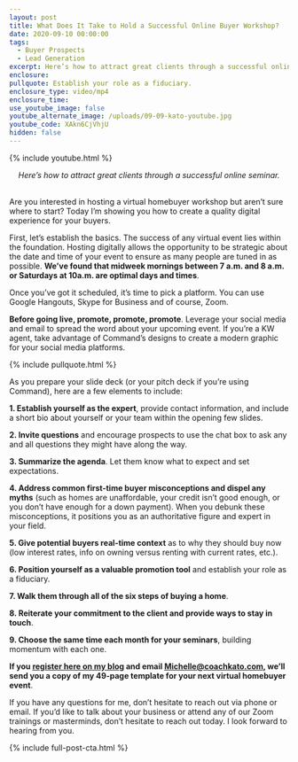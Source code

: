 ```yaml
---
layout: post
title: What Does It Take to Hold a Successful Online Buyer Workshop?
date: 2020-09-10 00:00:00
tags:
  - Buyer Prospects
  - Lead Generation
excerpt: Here’s how to attract great clients through a successful online seminar.
enclosure:
pullquote: Establish your role as a fiduciary.
enclosure_type: video/mp4
enclosure_time:
use_youtube_image: false
youtube_alternate_image: /uploads/09-09-kato-youtube.jpg
youtube_code: XAkn6CjVhjU
hidden: false
---
```


{% include youtube.html %}

<center><em>Here&rsquo;s how to attract great clients through a successful online seminar.</em></center>

<br>Are you interested in hosting a virtual homebuyer workshop but aren’t sure where to start? Today I’m showing you how to create a quality digital experience for your buyers.

First, let’s establish the basics. The success of any virtual event lies within the foundation. Hosting digitally allows the opportunity to be strategic about the date and time of your event to ensure as many people are tuned in as possible. **We’ve found that midweek mornings between 7 a.m. and 8 a.m. or Saturdays at 10a.m. are optimal days and times**.

Once you’ve got it scheduled, it’s time to pick a platform. You can use Google Hangouts, Skype for Business and of course, Zoom.

**Before going live, promote, promote, promote**. Leverage your social media and email to spread the word about your upcoming event. If you’re a KW agent, take advantage of Command’s designs to create a modern graphic for your social media platforms.

{% include pullquote.html %}

As you prepare your slide deck (or your pitch deck if you’re using Command), here are a few elements to include:

**1\. Establish yourself as the expert**, provide contact information, and include a short bio about yourself or your team within the opening few slides.

**2\. Invite questions** and encourage prospects to use the chat box to ask any and all questions they might have along the way.

**3\. Summarize the agenda**. Let them know what to expect and set expectations.

**4\. Address common first-time buyer misconceptions and dispel any myths** (such as homes are unaffordable, your credit isn’t good enough, or you don’t have enough for a down payment). When you debunk these misconceptions, it positions you as an authoritative figure and expert in your field.

**5\. Give potential buyers real-time context** as to why they should buy now (low interest rates, info on owning versus renting with current rates, etc.).

**6\. Position yourself as a valuable promotion tool** and establish your role as a fiduciary.

**7\. Walk them through all of the six steps of buying a home**.

**8\. Reiterate your commitment to the client and provide ways to stay in touch**.

**9\. Choose the same time each month for your seminars**, building momentum with each one.

**If you <u><a target="_blank" rel="noopener" href="https://coachkato.com/subscribe/">register here on my blog</a></u> and email <u><a href="mailto:Michelle@coachkato.com">Michelle@coachkato.com</a></u>, we’ll send you a copy of my 49-page template for your next virtual homebuyer event**.

If you have any questions for me, don’t hesitate to reach out via phone or email. If you’d like to talk about your business or attend any of our Zoom trainings or masterminds, don’t hesitate to reach out today. I look forward to hearing from you.

{% include full-post-cta.html %}